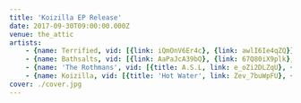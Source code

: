 ```yaml
---
title: 'Koizilla EP Release'
date: 2017-09-30T09:00:00.000Z
venue: the_attic
artists:
    - {name: Terrified, vid: [{link: iQmOnV6Er4c}, {link: awlI6Ie4qZQ}]}
    - {name: Bathsalts, vid: [{link: AaPaJcA39bQ}, {link: 67Q80iX9plk}, {link: zAQU3BcmOfM}]}
    - {name: 'The Rothmans', vid: [{title: A.S.L, link: e_oZi2DLZqU}, {link: XZWLrP5y-LQ}, {link: d26RXnkX9f0}, {title: Omakau, link: LLggM5O9l7s}, {link: 65pgt2988sE}, {title: Roaches, link: kNgi4VCknsc}]}
    - {name: Koizilla, vid: [{title: 'Hot Water', link: Zev_7buWpFU}, {title: Monopoly, link: FyXXxSGZHzM}, {title: Haze, link: NxhibyxH214}, {title: 'End The World/new song', link: mPrpSKVpzHE}, {title: '(Ashley) Clean the Kitchen/Under The Sea', link: 1-Y504OU8BI}]}
cover: ./cover.jpg
---
```

